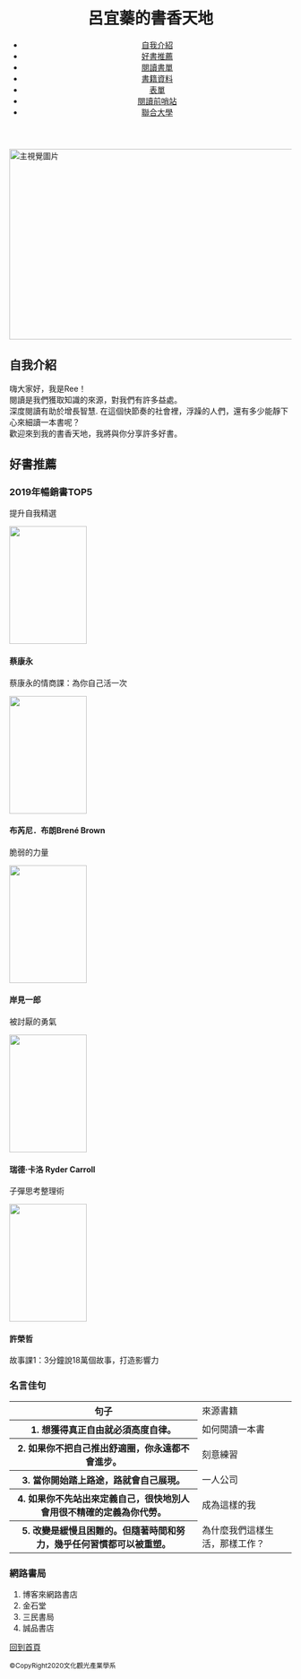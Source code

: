 



<!DOCTYPE html>
<html lang="tw">
<head>
	<mata charset="UTF-8">
	<title>呂宜蓁的書香天地</title>
	<meta name="description"content="書籍">
	<link rel="stylesheet"href="css/style.css">
</head>
<body>
<header>
<h1>呂宜蓁的書香天地</h1>
<nav class="navigation">
<ul>
<li><a href="#profile">自我介紹</a></li>
<li><a href="#concert">好書推薦</a></li>
<li><a href="project.htm">閱讀書單</a></li>
<li><a href="book.xml">書籍資料</a></li>
<li><a href="form.htm">表單</a></li>
<li><a href="https://readingoutpost.com/"target="_blank">閱讀前哨站</a></li>
<li><a href="https://www.nuu.edu.tw/"target="_blank">聯合大學</a></li>
</ul>
</nav>
</header>
<main>
<div class="mainvisual">
<img src="img/0006.png"alt="主視覺圖片"width="740"height="340">
</div>
<article id="profile">
<div class="inner">
<h2>自我介紹</h2>
<p>嗨大家好，我是Ree！<br>
閱讀是我們獲取知識的來源，對我們有許多益處。<br>
深度閱讀有助於增長智慧. 在這個快節奏的社會裡，浮躁的人們，還有多少能靜下心來細讀一本書呢？<br>
歡迎來到我的書香天地，我將與你分享許多好書。</p>
</div>
</article>

<article id="concert">
<h2>好書推薦</h2>
<section>
<h3>2019年暢銷書TOP5</h3>
<p>提升自我精選</p>
<section class="performer">
<img src="img/0001.jpg"width="138"height="210">
<h4>蔡康永</h4>
<p>蔡康永的情商課：為你自己活一次</p>
</section>
<section class="performer">
<img src="img/0002.jpg"width="138"height="210">
<h4>布芮尼．布朗Brené Brown</h4>
<p>脆弱的力量</p>
</section>
<section class="performer">
<img src="img/0003.jpg"width="138"height="210">
<h4>岸見一郎</h4>
<p>被討厭的勇氣</p>
</section>
<section class="performer">
<img src="img/0004.jpg"width="138"height="210">
<h4>瑞德‧卡洛 Ryder Carroll</h4>
<p>子彈思考整理術</p>
</section>
<section class="performer">
<img src="img/0005.jpg"width="138"height="210">
<h4>許榮哲</h4>
<p>故事課1：3分鐘說18萬個故事，打造影響力</p>
</section>
</section>

<section>
<h3>名言佳句</h3>
<table>
<tr>
<th>句子</th>
<td>來源書籍</td>
</tr>
<tr>
<th>1. 想獲得真正自由就必須高度自律。</th>
<td>如何閱讀一本書</td>
</tr>
<tr>
<th>2. 如果你不把自己推出舒適圈，你永遠都不會進步。</th>
<td>刻意練習</td>
</tr>
<tr>
<th>3. 當你開始踏上路途，路就會自己展現。</th>
<td>一人公司</td>
</tr>
<tr>
<th>4. 如果你不先站出來定義自己，很快地別人會用很不精確的定義為你代勞。</th>
<td>成為這樣的我</td>
</tr>
<tr>
<th>5. 改變是緩慢且困難的。但隨著時間和努力，幾乎任何習慣都可以被重塑。</th>
<td>為什麼我們這樣生活，那樣工作？</td>
</tr>
</table>
</section>


<section>
<h3>網路書局</h3>
<ol>
<li>博客來網路書店</li>
<li>金石堂</li>
<li>三民書局</li>
<li>誠品書店</li>
</ol>
</section>
</article>
</main>
<footer>
<p class="pagetop"><a href="#top">回到首頁</a></p>
<p class="copyright"><small>&copy;CopyRight2020文化觀光產業學系</small></p>


</footer>
</body>
</html>
